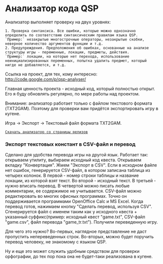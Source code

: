 # Анализатор кода QSP
<!-- [:informarch_analyzer_qsp] -->

Анализатор выполняет проверку на двух уровнях:

	1. Проверка синтаксиса. Все ошибки, которые можно однозначно определить по соответствию синтаксическим правилам языка QSP.
	`Пример:` незакрытые многострочные операторы, незакрытые скобки, неверное количество аргументов функции и т.д.
	2. Предупреждения. Предположения об ошибках, основанные на анализе структуры игры - переменные, локации, предметы, действия.
	`Пример:` локации, на которые нет перехода, использование неинициализированных переменных, попытка удалить предмет, который нигде не добавляется, и т.д.

Ссылка на проект, для тех, кому интересно: http://code.google.com/p/qsp-analyser/

Главная ценность проекта - исходный код, который полностью открыт. Его я буду обновлять регулярно, по мере работы над проектом.

Внимание: анализатор работает только с файлом текстового формата (TXT2GAM). Поэтому для проверки вам придётся экспортировать игру в кугене.

Игра -> Экспорт -> Текстовый файл формата TXT2GAM.

[`Скачать анализатор со страницы релизов`](https://code.google.com/archive/p/qsp-analyser/downloads)

### Экспорт текстовых констант в CSV-файл и перевод

Сделано для удобства перевода игры на другой язык. Работает так: открываем утилиту, выбираем исходный код квеста. Открываем вкладку "Конвертация". Жмем "Экспорт в CSV". Если в исходном файле нет ошибок, генерируется CSV-файл, в котором записана таблица из четырех колонок. В первой - номер строки таблицы и название локации, из которой взят текст. Во второй - исходный текст. В третьей - нужно вписать перевод. В четвертой можно писать любые комментарии, ее содержимое не учитывается.
CSV-файл можно редактировать во многих офисных программах. Точно он поддерживается программами OpenOffice Calc и MS Excel. Когда перевод готов, нажимаем кнопку "Сделать перевод, используя CSV". Сгенерируется файл с именем таким как у исходного квеста + указанный суффикс(пример: исходный квест "game.txt", CSV-файл "game.csv", файл перевода "game_tr.txt"). Получили переведенную игру.

Для чего это нужно? Во-первых, наглядное представление не даст пропустить непереведенных строк.
Во-вторых, можно будет поручить перевод человеку, не знакомому с языком QSP.

Ну и еще это может служить удобным средством для проверки орфографии, до тех пор пока она не будет-таки реализована в кугене.

